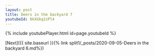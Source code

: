 ```yaml
---
layout: post
title: Deers in the backyard 7
youtubeId: 0kXGkq2zPl4
---
```


{% include youtubePlayer.html id=page.youtubeId %}
 
[Next]({{ site.baseurl }}{% link  split1/_posts/2020-09-05-Deers in the backyard 6.md%})
